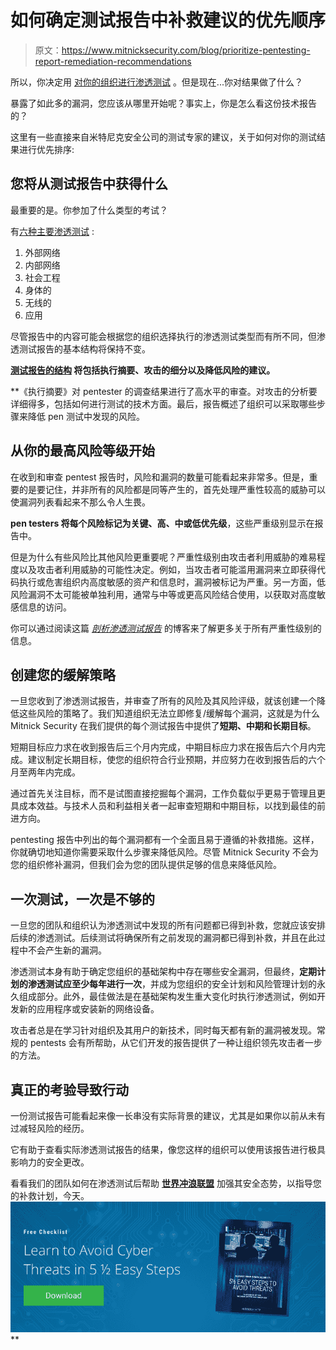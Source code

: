 # 如何确定测试报告中补救建议的优先顺序

> 原文：<https://www.mitnicksecurity.com/blog/prioritize-pentesting-report-remediation-recommendations>

所以，你决定用 [对你的组织进行渗透测试](https://www.mitnicksecurity.com/blog/what-is-penetration-testing) 。但是现在...你对结果做了什么？

暴露了如此多的漏洞，您应该从哪里开始呢？事实上，你是怎么看这份技术报告的？

这里有一些直接来自米特尼克安全公司的测试专家的建议，关于如何对你的测试结果进行优先排序:

## 您将从测试报告中获得什么

最重要的是。你参加了什么类型的考试？

有[六种主要渗透测试](https://www.mitnicksecurity.com/blog/understanding-the-6-main-types-of-penetration-testing) :

1.  外部网络
2.  内部网络
3.  社会工程
4.  身体的
5.  无线的
6.  应用

尽管报告中的内容可能会根据您的组织选择执行的渗透测试类型而有所不同，但渗透测试报告[](https://www.mitnicksecurity.com/blog/defining-the-framework-for-a-successful-pentest-attack)的基本结构将保持不变。

**[**测试报告的结构**](https://www.mitnicksecurity.com/blog/whats-included-in-a-penetration-test-report) **将包括执行摘要、攻击的细分以及降低风险的建议。****

 **《执行摘要》对 pentester 的调查结果进行了高水平的审查。对攻击的分析要详细得多，包括如何进行测试的技术方面。最后，报告概述了组织可以采取哪些步骤来降低 pen 测试中发现的风险。

## 从你的最高风险等级开始

在收到和审查 pentest 报告时，风险和漏洞的数量可能看起来非常多。但是，重要的是要记住，并非所有的风险都是同等产生的，首先处理严重性较高的威胁可以使漏洞列表看起来不那么令人生畏。

**pen testers 将每个风险标记为关键、高、中或低优先级**，这些严重级别显示在报告中。

但是为什么有些风险比其他风险更重要呢？严重性级别由攻击者利用威胁的难易程度以及攻击者利用威胁的可能性决定。例如，当攻击者可能滥用漏洞来立即获得代码执行或危害组织内高度敏感的资产和信息时，漏洞被标记为严重。另一方面，低风险漏洞不太可能被单独利用，通常与中等或更高风险结合使用，以获取对高度敏感信息的访问。

你可以通过阅读这篇 [*剖析渗透测试报告*](https://www.mitnicksecurity.com/blog/the-anatomy-of-a-penetration-testing-report-an-infographic) 的博客来了解更多关于所有严重性级别的信息。

## 创建您的缓解策略

一旦您收到了渗透测试报告，并审查了所有的风险及其风险评级，就该创建一个降低这些风险的策略了。我们知道组织无法立即修复/缓解每个漏洞，这就是为什么 Mitnick Security 在我们提供的每个测试报告中提供了**短期、中期和长期目标**。

短期目标应力求在收到报告后三个月内完成，中期目标应力求在报告后六个月内完成。建议制定长期目标，使您的组织符合行业预期，并应努力在收到报告后的六个月至两年内完成。

通过首先关注目标，而不是试图直接挖掘每个漏洞，工作负载似乎更易于管理且更具成本效益。与技术人员和利益相关者一起审查短期和中期目标，以找到最佳的前进方向。

pentesting 报告中列出的每个漏洞都有一个全面且易于遵循的补救措施。这样，你就确切地知道你需要采取什么步骤来降低风险。尽管 Mitnick Security 不会为您的组织修补漏洞，但我们会为您的团队提供足够的信息来降低风险。

## 一次测试，一次是不够的

一旦您的团队和组织认为渗透测试中发现的所有问题都已得到补救，您就应该安排后续的渗透测试。后续测试将确保所有之前发现的漏洞都已得到补救，并且在此过程中不会产生新的漏洞。

渗透测试本身有助于确定您组织的基础架构中存在哪些安全漏洞，但最终，**定期计划的渗透测试应至少每年进行一次**，并成为您组织的安全计划和风险管理计划的永久组成部分。此外，最佳做法是在基础架构发生重大变化时执行渗透测试，例如开发新的应用程序或安装新的网络设备。

攻击者总是在学习针对组织及其用户的新技术，同时每天都有新的漏洞被发现。常规的 pentests 会有所帮助，从它们开发的报告提供了一种让组织领先攻击者一步的方法。

## 真正的考验导致行动

一份测试报告可能看起来像一长串没有实际背景的建议，尤其是如果你以前从未有过减轻风险的经历。

它有助于查看实际渗透测试报告的结果，像您这样的组织可以使用该报告进行极具影响力的安全更改。

看看我们的团队如何在渗透测试后帮助 [**世界冲浪联盟**](https://www.mitnicksecurity.com/cybersecurity-case-study-world-surf-league) 加强其安全态势，以指导您的补救计划，今天。
[![New call-to-action](img/95ee2efaa0b0e1050f47338da41f7869.png)](https://cta-redirect.hubspot.com/cta/redirect/3875471/7f9b1de1-cf7c-4700-8892-cdf9402b32cf)**